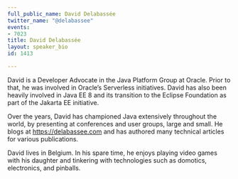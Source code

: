 ```yaml
---
full_public_name: David Delabassée
twitter_name: "@delabassee"
events:
- 7023
title: David Delabassée
layout: speaker_bio
id: 1413

---
```

David is a Developer Advocate in the Java Platform Group at Oracle. Prior to that, he was involved in Oracle’s Serverless initiatives. David has also been heavily involved in Java EE 8 and its transition to the Eclipse Foundation as part of the Jakarta EE initiative.

Over the years, David has championed Java extensively throughout the world, by presenting at conferences and user groups, large and small. He blogs at https://delabassee.com and has authored many technical articles for various publications.

David lives in Belgium. In his spare time, he enjoys playing video games with his daughter and tinkering with technologies such as domotics, electronics, and pinballs.